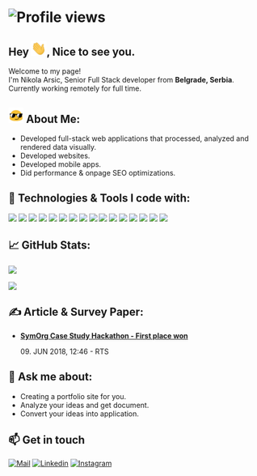 # ![Profile views](https://gpvc.arturio.dev/neneplusdev)

## Hey <img src="wave.gif" width="30px">, Nice to see you.

<p>Welcome to my page! </br> I'm Nikola Arsic, Senior Full Stack developer from <b>Belgrade, Serbia</b>. Currently working remotely for full time. </p>

## <img src="blob-sunglasses.gif" width="30px"> About Me:
<ul>
    <li>Developed full-stack web applications that processed, analyzed and rendered data visually.</li>
    <li>Developed websites.</li>
    <li>Developed mobile apps.</li>
    <li>Did performance & onpage SEO optimizations.</li>
</ul>

## 🔧 Technologies & Tools I code with:
![](https://img.shields.io/badge/Code-Vue-informational?style=flat&logo=vue.js&logoColor=white&color=2bbc8a)
![](https://img.shields.io/badge/Code-Nuxt-informational?style=flat&logo=nuxt.js&logoColor=white&color=2bbc8a)
![](https://img.shields.io/badge/Code-React-informational?style=flat&logo=react.js&logoColor=white&color=2bbc8a)
![](https://img.shields.io/badge/Code-Next-informational?style=flat&logo=Next.js&logoColor=white&color=2bbc8a)
![](https://img.shields.io/badge/Code-Laravel-informational?style=flat&logo=laravel&logoColor=white&color=2bbc8a)
![](https://img.shields.io/badge/Code-Wordpress-informational?style=flat&logo=Wordpress&logoColor=white&color=2bbc8a)
![](https://img.shields.io/badge/Code-JavaScript-informational?style=flat&logo=javascript&logoColor=white&color=2bbc8a)
![](https://img.shields.io/badge/Code-TypeScript-informational?style=flat&logo=typescript&logoColor=white&color=2bbc8a)
![](https://img.shields.io/badge/Code-jQuery-informational?style=flat&logo=jQuery&logoColor=white&color=2bbc8a)
![](https://img.shields.io/badge/OS-Macos-informational?style=flat&logo=Macos&logoColor=white&color=2bbc8a)
![](https://img.shields.io/badge/OS-Linux-informational?style=flat&logo=linux&logoColor=white&color=2bbc8a)
![](https://img.shields.io/badge/Editor-Visual_Studio_Code-informational?style=flat&logo=visual-studio&logoColor=white&color=2bbc8a)
![](https://img.shields.io/badge/Tools-Docker-informational?style=flat&logo=docker&logoColor=white&color=2bbc8a)
![](https://img.shields.io/badge/Tool-Heroku-informational?style=flat&logo=heroku&logoColor=white&color=2bbc8a)
![](https://img.shields.io/badge/Tool-Git-informational?style=flat&logo=git&logoColor=white&color=2bbc8a)
![](https://img.shields.io/badge/Tools-MySQL-informational?style=flat&logo=MySQL&logoColor=white&color=2bbc8a)
<br>

## &#x1f4c8; GitHub Stats:
<a><img align="center" src="https://github-readme-stats.vercel.app/api?username=arsapoz&hide=issues,contribs&show_icons=true&count_private=true&theme=vue-dark&hide_border=true" /></a>

<a><img align="center" src="https://github-readme-stats.vercel.app/api/top-langs/?username=arsapoz&theme=vue-dark&hide_border=true&langs_count=10&layout=compact" /></a>
<br>

## &#x270d; Article & Survey Paper:
<ul>
    <li><a href="https://www.rts.rs/page/magazine/sr/story/1882/tehnologija/3165232/odrzan-studentski-hakaton--megdan-u-resavanju-poslovnih-problema.html"><b> SymOrg Case Study Hackathon - First place won  </b><br></a><p> 09. JUN 2018, 12:46 - RTS</p></li>
    
</ul>

## 💬 Ask me about: 
<ul>
    <li>Creating a portfolio site for you.</li>
    <li>Analyze your ideas and get document.</li>
    <li>Convert your ideas into application.</li>
</ul>

## 📫 Get in touch
[![Mail](https://img.shields.io/badge/-Say%20Hello!-black?style=for-the-badge&logo=gmail)](mailto:arsaaa93@gmail.com@gmail.com) 
[![Linkedin](https://img.shields.io/badge/-Nikola%Arsic-black?style=for-the-badge&logo=Linkedin)](https://www.linkedin.com/in/nikola-arsic-arsa/) 
[![Instagram](https://img.shields.io/badge/-Nikola%Arsic-black?style=for-the-badge&logo=instagram)](https://www.instagram.com/arsapoz/)
